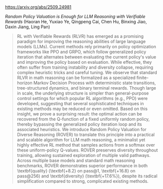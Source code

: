 https://arxiv.org/abs/2509.24981

*Random Policy Valuation is Enough for LLM Reasoning with Verifiable Rewards* (Haoran He, Yuxiao Ye, Qingpeng Cai, Chen Hu, Binxing Jiao, Daxin Jiang, Ling Pan)

> RL with Verifiable Rewards (RLVR) has emerged as a promising paradigm for improving the reasoning abilities of large language models (LLMs). Current methods rely primarily on policy optimization frameworks like PPO and GRPO, which follow generalized policy iteration that alternates between evaluating the current policy's value and improving the policy based on evaluation. While effective, they often suffer from training instability and diversity collapse, requiring complex heuristic tricks and careful tuning. We observe that standard RLVR in math reasoning can be formalized as a specialized finite-horizon Markov Decision Process with deterministic state transitions, tree-structured dynamics, and binary terminal rewards. Though large in scale, the underlying structure is simpler than general-purpose control settings for which popular RL algorithms (e.g., PPO) were developed, suggesting that several sophisticated techniques in existing methods may be reduced or even omitted. Based on this insight, we prove a surprising result: the optimal action can be recovered from the Q-function of a fixed uniformly random policy, thereby bypassing the generalized policy iteration loop and its associated heuristics. We introduce Random Policy Valuation for Diverse Reasoning (ROVER) to translate this principle into a practical and scalable algorithm for LLM math reasoning, a minimalist yet highly effective RL method that samples actions from a softmax over these uniform-policy Q-values. ROVER preserves diversity throughout training, allowing sustained exploration of multiple valid pathways. Across multiple base models and standard math reasoning benchmarks, ROVER demonstrates superior performance in both \textbf{quality} (\textbf{+8.2} on pass@1, \textbf{+16.8} on pass@256) and \textbf{diversity} (\textbf{+17.6\%}), despite its radical simplification compared to strong, complicated existing methods.

